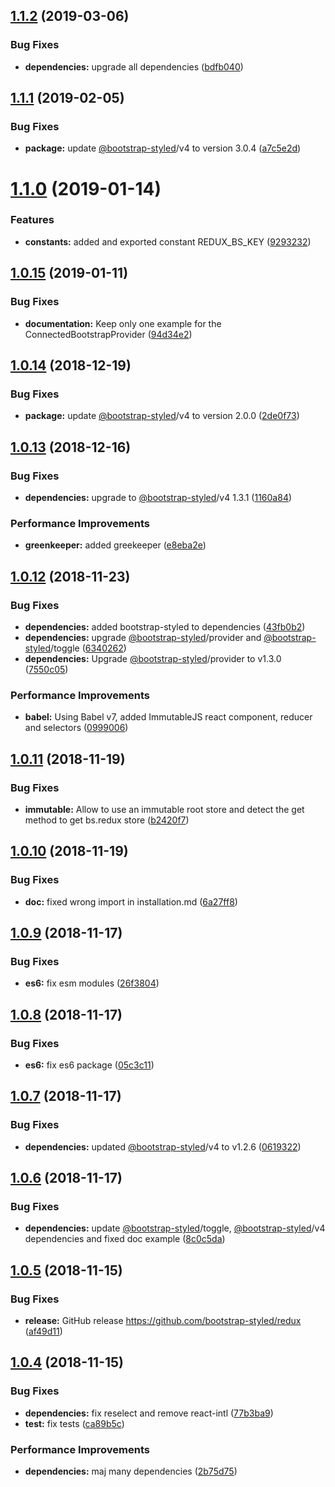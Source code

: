 ## [1.1.2](https://github.com/bootstrap-styled/redux/compare/v1.1.1...v1.1.2) (2019-03-06)


### Bug Fixes

* **dependencies:** upgrade all dependencies ([bdfb040](https://github.com/bootstrap-styled/redux/commit/bdfb040))

## [1.1.1](https://github.com/bootstrap-styled/redux/compare/v1.1.0...v1.1.1) (2019-02-05)


### Bug Fixes

* **package:** update [@bootstrap-styled](https://github.com/bootstrap-styled)/v4 to version 3.0.4 ([a7c5e2d](https://github.com/bootstrap-styled/redux/commit/a7c5e2d))

# [1.1.0](https://github.com/bootstrap-styled/redux/compare/v1.0.15...v1.1.0) (2019-01-14)


### Features

* **constants:** added and exported constant REDUX_BS_KEY ([9293232](https://github.com/bootstrap-styled/redux/commit/9293232))

## [1.0.15](https://github.com/bootstrap-styled/redux/compare/v1.0.14...v1.0.15) (2019-01-11)


### Bug Fixes

* **documentation:** Keep only one example for the ConnectedBootstrapProvider ([94d34e2](https://github.com/bootstrap-styled/redux/commit/94d34e2))

## [1.0.14](https://github.com/bootstrap-styled/redux/compare/v1.0.13...v1.0.14) (2018-12-19)


### Bug Fixes

* **package:** update [@bootstrap-styled](https://github.com/bootstrap-styled)/v4 to version 2.0.0 ([2de0f73](https://github.com/bootstrap-styled/redux/commit/2de0f73))

## [1.0.13](https://github.com/bootstrap-styled/redux/compare/v1.0.12...v1.0.13) (2018-12-16)


### Bug Fixes

* **dependencies:** upgrade to [@bootstrap-styled](https://github.com/bootstrap-styled)/v4 1.3.1 ([1160a84](https://github.com/bootstrap-styled/redux/commit/1160a84))


### Performance Improvements

* **greenkeeper:** added greekeeper ([e8eba2e](https://github.com/bootstrap-styled/redux/commit/e8eba2e))

## [1.0.12](https://github.com/bootstrap-styled/redux/compare/v1.0.11...v1.0.12) (2018-11-23)


### Bug Fixes

* **dependencies:** added bootstrap-styled to dependencies ([43fb0b2](https://github.com/bootstrap-styled/redux/commit/43fb0b2))
* **dependencies:** upgrade [@bootstrap-styled](https://github.com/bootstrap-styled)/provider and [@bootstrap-styled](https://github.com/bootstrap-styled)/toggle ([6340262](https://github.com/bootstrap-styled/redux/commit/6340262))
* **dependencies:** Upgrade [@bootstrap-styled](https://github.com/bootstrap-styled)/provider to v1.3.0 ([7550c05](https://github.com/bootstrap-styled/redux/commit/7550c05))


### Performance Improvements

* **babel:** Using Babel v7, added ImmutableJS react component, reducer and selectors ([0999006](https://github.com/bootstrap-styled/redux/commit/0999006))

## [1.0.11](https://github.com/bootstrap-styled/redux/compare/v1.0.10...v1.0.11) (2018-11-19)


### Bug Fixes

* **immutable:** Allow to use an immutable root store and detect the get method to get bs.redux store ([b2420f7](https://github.com/bootstrap-styled/redux/commit/b2420f7))

## [1.0.10](https://github.com/bootstrap-styled/redux/compare/v1.0.9...v1.0.10) (2018-11-19)


### Bug Fixes

* **doc:** fixed wrong import in installation.md ([6a27ff8](https://github.com/bootstrap-styled/redux/commit/6a27ff8))

## [1.0.9](https://github.com/bootstrap-styled/redux/compare/v1.0.8...v1.0.9) (2018-11-17)


### Bug Fixes

* **es6:** fix esm modules ([26f3804](https://github.com/bootstrap-styled/redux/commit/26f3804))

## [1.0.8](https://github.com/bootstrap-styled/redux/compare/v1.0.7...v1.0.8) (2018-11-17)


### Bug Fixes

* **es6:** fix es6 package ([05c3c11](https://github.com/bootstrap-styled/redux/commit/05c3c11))

## [1.0.7](https://github.com/bootstrap-styled/redux/compare/v1.0.6...v1.0.7) (2018-11-17)


### Bug Fixes

* **dependencies:** updated [@bootstrap-styled](https://github.com/bootstrap-styled)/v4 to v1.2.6 ([0619322](https://github.com/bootstrap-styled/redux/commit/0619322))

## [1.0.6](https://github.com/bootstrap-styled/redux/compare/v1.0.5...v1.0.6) (2018-11-17)


### Bug Fixes

* **dependencies:** update [@bootstrap-styled](https://github.com/bootstrap-styled)/toggle, [@bootstrap-styled](https://github.com/bootstrap-styled)/v4 dependencies and fixed doc example ([8c0c5da](https://github.com/bootstrap-styled/redux/commit/8c0c5da))

## [1.0.5](https://github.com/bootstrap-styled/redux/compare/v1.0.4...v1.0.5) (2018-11-15)


### Bug Fixes

* **release:** GitHub release https://github.com/bootstrap-styled/redux ([af49d11](https://github.com/bootstrap-styled/redux/commit/af49d11))

## [1.0.4](https://module.kopaxgroup.com/bootstrap-styled/bootstrap-styled-redux/compare/v1.0.3...v1.0.4) (2018-11-15)


### Bug Fixes

* **dependencies:** fix reselect and remove react-intl ([77b3ba9](https://module.kopaxgroup.com/bootstrap-styled/bootstrap-styled-redux/commit/77b3ba9))
* **test:** fix tests ([ca89b5c](https://module.kopaxgroup.com/bootstrap-styled/bootstrap-styled-redux/commit/ca89b5c))


### Performance Improvements

* **dependencies:** maj many dependencies ([2b75d75](https://module.kopaxgroup.com/bootstrap-styled/bootstrap-styled-redux/commit/2b75d75))
